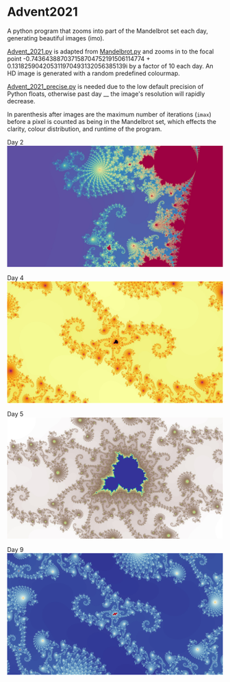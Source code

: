# Advent2021
A python program that zooms into part of the Mandelbrot set each day, generating beautiful images (imo).

[Advent_2021.py](https://github.com/EthanTribe/Advent2021/blob/main/Advent%202021.py) is adapted from [Mandelbrot.py](https://github.com/EthanTribe/The_Mandelbrot_Set_and_Pi/blob/main/Mandelbrot.py) and zooms in to the focal point -0.743643887037158704752191506114774 + 0.131825904205311970493132056385139i by a factor of 10 each day. An HD image is generated with a random predefined colourmap.

[Advent_2021_precise.py](https://github.com/EthanTribe/Advent2021/blob/main/Advent%202021%20precise.py) is needed due to the low default precision of Python floats, otherwise past day __ the image's resolution will rapidly decrease.

In parenthesis after images are the maximum number of iterations (`imax`) before a pixel is counted as being in the Mandelbrot set, which effects the clarity, colour distribution, and runtime of the program.

Day 2
![day2](https://github.com/EthanTribe/Advent2021/blob/main/Advent2.jpg)

Day 4
![day4](https://github.com/EthanTribe/Advent2021/blob/main/Advent4.jpg)

Day 5
![day5](https://github.com/EthanTribe/Advent2021/blob/main/Advent5.jpg)

Day 9
![day9](https://github.com/EthanTribe/Advent2021/blob/main/Advent9%20(2000).jpg)
